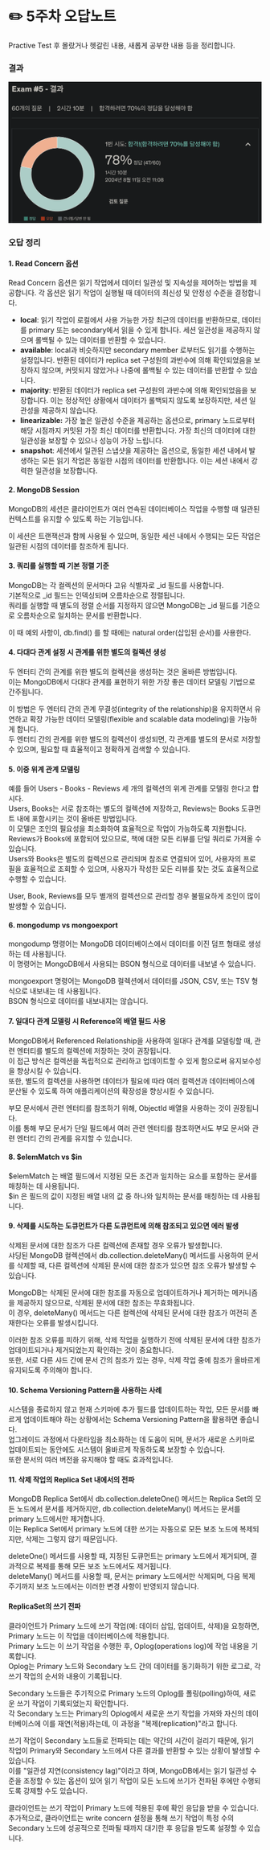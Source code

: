 # ✏️ 5주차 오답노트

Practive Test 후 몰랐거나 헷갈린 내용, 새롭게 공부한 내용 등을 정리합니다.

### 결과

![Alt text](./images/week5-result.png)

### 오답 정리

#### 1. Read Concern 옵션

Read Concern 옵션은 읽기 작업에서 데이터 일관성 및 지속성을 제어하는 방법을 제공합니다. 각 옵션은 읽기 작업이 실행될 때 데이터의 최신성 및 안정성 수준을 결정합니다.

- **local**: 읽기 작업이 로컬에서 사용 가능한 가장 최근의 데이터를 반환하므로, 데이터를 primary 또는 secondary에서 읽을 수 있게 합니다. 세션 일관성을 제공하지 않으며 롤백될 수 있는 데이터를 반환할 수 있습니다.
- **available**: local과 비슷하지만 secondary member 로부터도 읽기를 수행하는 설정입니다. 반환된 데이터가 replica set 구성원의 과반수에 의해 확인되었음을 보장하지 않으며, 커밋되지 않았거나 나중에 롤백될 수 있는 데이터를 반환할 수 있습니다.
- **majority**: 반환된 데이터가 replica set 구성원의 과반수에 의해 확인되었음을 보장합니다. 이는 정상적인 상황에서 데이터가 롤백되지 않도록 보장하지만, 세션 일관성을 제공하지 않습니다.
- **linearizable:** 가장 높은 일관성 수준을 제공하는 옵션으로, primary 노드로부터 해당 시점까지 커밋된 가장 최신 데이터를 반환합니다. 가장 최신의 데이터에 대한 일관성을 보장할 수 있으나 성능이 가장 느립니다.
- **snapshot**: 세션에서 일관된 스냅샷을 제공하는 옵션으로, 동일한 세션 내에서 발생하는 모든 읽기 작업은 동일한 시점의 데이터를 반환합니다. 이는 세션 내에서 강력한 일관성을 보장합니다.

#### 2. MongoDB Session

MongoDB의 세션은 클라이언트가 여러 연속된 데이터베이스 작업을 수행할 때 일관된 컨텍스트를 유지할 수 있도록 하는 기능입니다.

이 세션은 트랜잭션과 함께 사용될 수 있으며, 동일한 세션 내에서 수행되는 모든 작업은 일관된 시점의 데이터를 참조하게 됩니다.

#### 3. 쿼리를 실행할 때 기본 정렬 기준

MongoDB는 각 컬렉션의 문서마다 고유 식별자로 \_id 필드를 사용합니다.  
기본적으로 \_id 필드는 인덱싱되며 오름차순으로 정렬됩니다.  
쿼리를 실행할 때 별도의 정렬 순서를 지정하지 않으면 MongoDB는 \_id 필드를 기준으로 오름차순으로 일치하는 문서를 반환합니다.

이 때 예외 사항이, db.find() 를 할 때에는 natural order(삽입된 순서)를 사용한다.

#### 4. 다대다 관계 설정 시 관계를 위한 별도의 컬렉션 생성

두 엔터티 간의 관계를 위한 별도의 컬렉션을 생성하는 것은 올바른 방법입니다.  
이는 MongoDB에서 다대다 관계를 표현하기 위한 가장 좋은 데이터 모델링 기법으로 간주됩니다.

이 방법은 두 엔터티 간의 관계 무결성(integrity of the relationship)을 유지하면서 유연하고 확장 가능한 데이터 모델링(flexible and scalable data modeling)을 가능하게 합니다.  
두 엔터티 간의 관계를 위한 별도의 컬렉션이 생성되면, 각 관계를 별도의 문서로 저장할 수 있으며, 필요할 때 효율적이고 정확하게 검색할 수 있습니다.

#### 5. 이중 위계 관계 모델링

예를 들어 Users - Books - Reviews 세 개의 컬렉션의 위계 관계를 모델링 한다고 합시다.  
Users, Books는 서로 참조하는 별도의 컬렉션에 저장하고, Reviews는 Books 도큐먼트 내에 포함시키는 것이 올바른 방법입니다.  
이 모델은 조인의 필요성을 최소화하여 효율적으로 작업이 가능하도록 지원합니다.  
Reviews가 Books에 포함되어 있으므로, 책에 대한 모든 리뷰를 단일 쿼리로 가져올 수 있습니다.  
Users와 Books은 별도의 컬렉션으로 관리되며 참조로 연결되어 있어, 사용자의 프로필을 효율적으로 조회할 수 있으며, 사용자가 작성한 모든 리뷰를 찾는 것도 효율적으로 수행할 수 있습니다.

User, Book, Reviews를 모두 별개의 컬렉션으로 관리할 경우 불필요하게 조인이 많이 발생할 수 있습니다.

#### 6. mongodump vs mongoexport

mongodump 명령어는 MongoDB 데이터베이스에서 데이터를 이진 덤프 형태로 생성하는 데 사용됩니다.  
이 명령어는 MongoDB에서 사용되는 BSON 형식으로 데이터를 내보낼 수 있습니다.

mongoexport 명령어는 MongoDB 컬렉션에서 데이터를 JSON, CSV, 또는 TSV 형식으로 내보내는 데 사용됩니다.  
BSON 형식으로 데이터를 내보내지는 않습니다.

#### 7. 일대다 관계 모델링 시 Reference의 배열 필드 사용

MongoDB에서 Referenced Relationship을 사용하여 일대다 관계를 모델링할 때, 관련 엔터티를 별도의 컬렉션에 저장하는 것이 권장됩니다.  
이 접근 방식은 컬렉션을 독립적으로 관리하고 업데이트할 수 있게 함으로써 유지보수성을 향상시킬 수 있습니다.  
또한, 별도의 컬렉션을 사용하면 데이터가 필요에 따라 여러 컬렉션과 데이터베이스에 분산될 수 있도록 하여 애플리케이션의 확장성을 향상시킬 수 있습니다.

부모 문서에서 관련 엔터티를 참조하기 위해, ObjectId 배열을 사용하는 것이 권장됩니다.  
이를 통해 부모 문서가 단일 필드에서 여러 관련 엔터티를 참조하면서도 부모 문서와 관련 엔터티 간의 관계를 유지할 수 있습니다.

#### 8. $elemMatch vs $in

$elemMatch 는 배열 필드에서 지정된 모든 조건과 일치하는 요소를 포함하는 문서를 매칭하는 데 사용됩니다.  
$in 은 필드의 값이 지정된 배열 내의 값 중 하나와 일치하는 문서를 매칭하는 데 사용됩니다.

#### 9. 삭제를 시도하는 도큐먼트가 다른 도큐먼트에 의해 참조되고 있으면 에러 발생

삭제된 문서에 대한 참조가 다른 컬렉션에 존재할 경우 오류가 발생합니다.  
샤딩된 MongoDB 컬렉션에서 db.collection.deleteMany() 메서드를 사용하여 문서를 삭제할 때, 다른 컬렉션에 삭제된 문서에 대한 참조가 있으면 참조 오류가 발생할 수 있습니다.

MongoDB는 삭제된 문서에 대한 참조를 자동으로 업데이트하거나 제거하는 메커니즘을 제공하지 않으므로, 삭제된 문서에 대한 참조는 무효화됩니다.  
이 경우, deleteMany() 메서드는 다른 컬렉션에 삭제된 문서에 대한 참조가 여전히 존재한다는 오류를 발생시킵니다.

이러한 참조 오류를 피하기 위해, 삭제 작업을 실행하기 전에 삭제된 문서에 대한 참조가 업데이트되거나 제거되었는지 확인하는 것이 중요합니다.  
또한, 서로 다른 샤드 간에 문서 간의 참조가 있는 경우, 삭제 작업 중에 참조가 올바르게 유지되도록 주의해야 합니다.

#### 10. Schema Versioning Pattern을 사용하는 사례

시스템을 종료하지 않고 현재 스키마에 추가 필드를 업데이트하는 작업, 모든 문서를 빠르게 업데이트해야 하는 상황에서는 Schema Versioning Pattern을 활용하면 좋습니다.  
업그레이드 과정에서 다운타임을 최소화하는 데 도움이 되며, 문서가 새로운 스키마로 업데이트되는 동안에도 시스템이 올바르게 작동하도록 보장할 수 있습니다.  
또한 문서의 여러 버전을 유지해야 할 때도 효과적입니다.

#### 11. 삭제 작업의 Replica Set 내에서의 전파

MongoDB Replica Set에서 db.collection.deleteOne() 메서드는 Replica Set의 모든 노드에서 문서를 제거하지만, db.collection.deleteMany() 메서드는 문서를 primary 노드에서만 제거합니다.  
이는 Replica Set에서 primary 노드에 대한 쓰기는 자동으로 모든 보조 노드에 복제되지만, 삭제는 그렇지 않기 때문입니다.

deleteOne() 메서드를 사용할 때, 지정된 도큐먼트는 primary 노드에서 제거되며, 결과적으로 복제를 통해 모든 보조 노드에서도 제거됩니다.  
deleteMany() 메서드를 사용할 때, 문서는 primary 노드에서만 삭제되며, 다음 복제 주기까지 보조 노드에서는 이러한 변경 사항이 반영되지 않습니다.

#### ReplicaSet의 쓰기 전파

클라이언트가 Primary 노드에 쓰기 작업(예: 데이터 삽입, 업데이트, 삭제)을 요청하면, Primary 노드는 이 작업을 데이터베이스에 적용합니다.  
Primary 노드는 이 쓰기 작업을 수행한 후, Oplog(operations log)에 작업 내용을 기록합니다.  
Oplog는 Primary 노드와 Secondary 노드 간의 데이터를 동기화하기 위한 로그로, 각 쓰기 작업의 순서와 내용이 기록됩니다.

Secondary 노드들은 주기적으로 Primary 노드의 Oplog를 폴링(polling)하여, 새로운 쓰기 작업이 기록되었는지 확인합니다.  
각 Secondary 노드는 Primary의 Oplog에서 새로운 쓰기 작업을 가져와 자신의 데이터베이스에 이를 재연(적용)하는데, 이 과정을 "복제(replication)"라고 합니다.

쓰기 작업이 Secondary 노드들로 전파되는 데는 약간의 시간이 걸리기 때문에, 읽기 작업이 Primary와 Secondary 노드에서 다른 결과를 반환할 수 있는 상황이 발생할 수 있습니다.  
이를 "일관성 지연(consistency lag)"이라고 하며, MongoDB에서는 읽기 일관성 수준을 조정할 수 있는 옵션이 있어 읽기 작업이 모든 노드에 쓰기가 전파된 후에만 수행되도록 강제할 수도 있습니다.

클라이언트는 쓰기 작업이 Primary 노드에 적용된 후에 확인 응답을 받을 수 있습니다.  
추가적으로, 클라이언트는 write concern 설정을 통해 쓰기 작업이 특정 수의 Secondary 노드에 성공적으로 전파될 때까지 대기한 후 응답을 받도록 설정할 수 있습니다.
